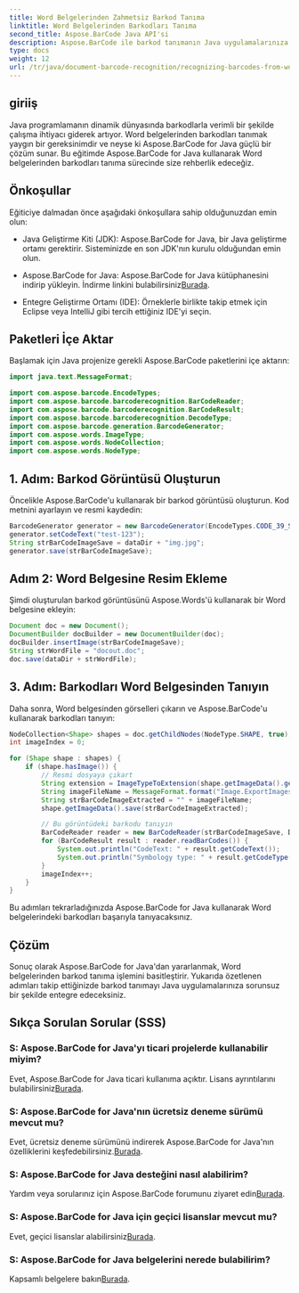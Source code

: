 ```yaml
---
title: Word Belgelerinden Zahmetsiz Barkod Tanıma
linktitle: Word Belgelerinden Barkodları Tanıma
second_title: Aspose.BarCode Java API'si
description: Aspose.BarCode ile barkod tanımanın Java uygulamalarınıza kusursuz entegrasyonunu keşfedin. Word belgelerinden barkodları tanımak için bu eğiticiyi izleyin.
type: docs
weight: 12
url: /tr/java/document-barcode-recognition/recognizing-barcodes-from-word/
---
```


## giriiş

Java programlamanın dinamik dünyasında barkodlarla verimli bir şekilde çalışma ihtiyacı giderek artıyor. Word belgelerinden barkodları tanımak yaygın bir gereksinimdir ve neyse ki Aspose.BarCode for Java güçlü bir çözüm sunar. Bu eğitimde Aspose.BarCode for Java kullanarak Word belgelerinden barkodları tanıma sürecinde size rehberlik edeceğiz.

## Önkoşullar

Eğiticiye dalmadan önce aşağıdaki önkoşullara sahip olduğunuzdan emin olun:

- Java Geliştirme Kiti (JDK): Aspose.BarCode for Java, bir Java geliştirme ortamı gerektirir. Sisteminizde en son JDK'nın kurulu olduğundan emin olun.

-  Aspose.BarCode for Java: Aspose.BarCode for Java kütüphanesini indirip yükleyin. İndirme linkini bulabilirsiniz[Burada](https://releases.aspose.com/barcode/java/).

- Entegre Geliştirme Ortamı (IDE): Örneklerle birlikte takip etmek için Eclipse veya IntelliJ gibi tercih ettiğiniz IDE'yi seçin.

## Paketleri İçe Aktar

Başlamak için Java projenize gerekli Aspose.BarCode paketlerini içe aktarın:

```java
import java.text.MessageFormat;

import com.aspose.barcode.EncodeTypes;
import com.aspose.barcode.barcoderecognition.BarCodeReader;
import com.aspose.barcode.barcoderecognition.BarCodeResult;
import com.aspose.barcode.barcoderecognition.DecodeType;
import com.aspose.barcode.generation.BarcodeGenerator;
import com.aspose.words.ImageType;
import com.aspose.words.NodeCollection;
import com.aspose.words.NodeType;
```

## 1. Adım: Barkod Görüntüsü Oluşturun

Öncelikle Aspose.BarCode'u kullanarak bir barkod görüntüsü oluşturun. Kod metnini ayarlayın ve resmi kaydedin:

```java
BarcodeGenerator generator = new BarcodeGenerator(EncodeTypes.CODE_39_STANDARD);
generator.setCodeText("test-123");
String strBarCodeImageSave = dataDir + "img.jpg";
generator.save(strBarCodeImageSave);
```

## Adım 2: Word Belgesine Resim Ekleme

Şimdi oluşturulan barkod görüntüsünü Aspose.Words'ü kullanarak bir Word belgesine ekleyin:

```java
Document doc = new Document();
DocumentBuilder docBuilder = new DocumentBuilder(doc);
docBuilder.insertImage(strBarCodeImageSave);
String strWordFile = "docout.doc";
doc.save(dataDir + strWordFile);
```

## 3. Adım: Barkodları Word Belgesinden Tanıyın

Daha sonra, Word belgesinden görselleri çıkarın ve Aspose.BarCode'u kullanarak barkodları tanıyın:

```java
NodeCollection<Shape> shapes = doc.getChildNodes(NodeType.SHAPE, true);
int imageIndex = 0;

for (Shape shape : shapes) {
    if (shape.hasImage()) {
        // Resmi dosyaya çıkart
        String extension = ImageTypeToExtension(shape.getImageData().getImageType());
        String imageFileName = MessageFormat.format("Image.ExportImages.{0} Out.{1}", imageIndex, extension);
        String strBarCodeImageExtracted = "" + imageFileName;
        shape.getImageData().save(strBarCodeImageExtracted);

        // Bu görüntüdeki barkodu tanıyın
        BarCodeReader reader = new BarCodeReader(strBarCodeImageSave, DecodeType.CODE_39_STANDARD);
        for (BarCodeResult result : reader.readBarCodes()) {
            System.out.println("CodeText: " + result.getCodeText());
            System.out.println("Symbology type: " + result.getCodeType());
        }
        imageIndex++;
    }
}
```

Bu adımları tekrarladığınızda Aspose.BarCode for Java kullanarak Word belgelerindeki barkodları başarıyla tanıyacaksınız.

## Çözüm

Sonuç olarak Aspose.BarCode for Java'dan yararlanmak, Word belgelerinden barkod tanıma işlemini basitleştirir. Yukarıda özetlenen adımları takip ettiğinizde barkod tanımayı Java uygulamalarınıza sorunsuz bir şekilde entegre edeceksiniz.

## Sıkça Sorulan Sorular (SSS)

### S: Aspose.BarCode for Java'yı ticari projelerde kullanabilir miyim?
 Evet, Aspose.BarCode for Java ticari kullanıma açıktır. Lisans ayrıntılarını bulabilirsiniz[Burada](https://purchase.aspose.com/buy).

### S: Aspose.BarCode for Java'nın ücretsiz deneme sürümü mevcut mu?
 Evet, ücretsiz deneme sürümünü indirerek Aspose.BarCode for Java'nın özelliklerini keşfedebilirsiniz.[Burada](https://releases.aspose.com/).

### S: Aspose.BarCode for Java desteğini nasıl alabilirim?
Yardım veya sorularınız için Aspose.BarCode forumunu ziyaret edin[Burada](https://forum.aspose.com/c/barcode/13).

### S: Aspose.BarCode for Java için geçici lisanslar mevcut mu?
 Evet, geçici lisanslar alabilirsiniz[Burada](https://purchase.aspose.com/temporary-license/).

### S: Aspose.BarCode for Java belgelerini nerede bulabilirim?
 Kapsamlı belgelere bakın[Burada](https://reference.aspose.com/barcode/java/).
